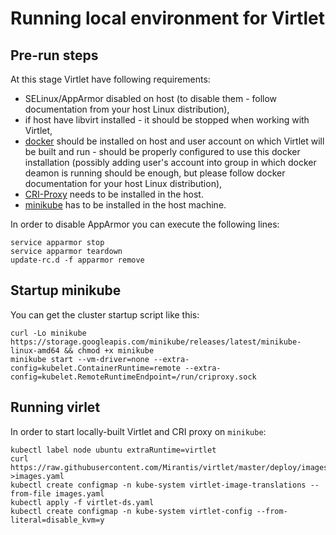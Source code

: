 # Running local environment for Virtlet

## Pre-run steps

At this stage Virtlet have following requirements:

* SELinux/AppArmor disabled on host (to disable them - follow documentation from your host Linux distribution),
* if host have libvirt installed - it should be stopped when working with Virtlet,
* [docker](https://www.docker.com) should be installed on host and user account on which Virtlet will be built and run - should be properly configured to use this docker installation (possibly adding user's account into group in which docker deamon is running should be enough, but please follow docker documentation for your host Linux distribution),
* [CRI-Proxy](https://github.com/Mirantis/criproxy) needs to be installed in the host.
* [minikube](https://github.com/kubernetes/minikube) has to be installed in the host machine.

In order to disable AppArmor you can execute the following lines:
```
service apparmor stop
service apparmor teardown
update-rc.d -f apparmor remove
```
## Startup minikube
You can get the cluster startup script like this:
```
curl -Lo minikube https://storage.googleapis.com/minikube/releases/latest/minikube-linux-amd64 && chmod +x minikube
minikube start --vm-driver=none --extra-config=kubelet.ContainerRuntime=remote --extra-config=kubelet.RemoteRuntimeEndpoint=/run/criproxy.sock
```

## Running virlet
In order to start locally-built Virtlet and CRI proxy on `minikube`:
```
kubectl label node ubuntu extraRuntime=virtlet
curl https://raw.githubusercontent.com/Mirantis/virtlet/master/deploy/images.yaml >images.yaml
kubectl create configmap -n kube-system virtlet-image-translations --from-file images.yaml
kubectl apply -f virtlet-ds.yaml
kubectl create configmap -n kube-system virtlet-config --from-literal=disable_kvm=y
```
